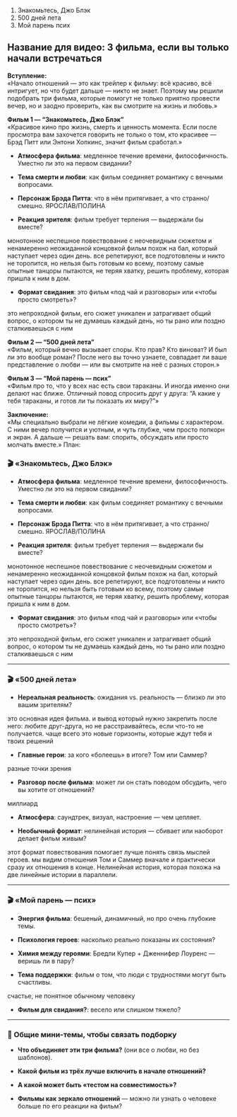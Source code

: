 1. Знакомьтесь, Джо Блэк
2. 500 дней лета
3. Мой парень псих

## Название для видео: 3 фильма, если вы только начали встречаться

**Вступление:**  
«Начало отношений — это как трейлер к фильму: всё красиво, всё интригует, но что будет дальше — никто не знает. Поэтому мы решили подобрать три фильма, которые помогут не только приятно провести вечер, но и заодно проверить, как вы смотрите на жизнь и любовь.»

**Фильм 1 — “Знакомьтесь, Джо Блэк”**  
«Красивое кино про жизнь, смерть и ценность момента. Если после просмотра вам захочется говорить не только о том, кто красивее — Брэд Питт или Энтони Хопкинс, значит фильм сработал.»

- **Атмосфера фильма**: медленное течение времени, философичность. Уместно ли это на первом свидании? 

- **Тема смерти и любви**: как фильм соединяет романтику с вечными вопросами. 

- **Персонаж Брэда Питта**: что в нём притягивает, а что странно/смешно.
ЯРОСЛАВ/ПОЛИНА

- **Реакция зрителя**: фильм требует терпения — выдержали бы вместе?

монотонное неспешное повествование с неочевидным сюжетом и ненамеренно неожиданной концовкой
фильм похож на бал, который наступает через один день. все репетируют, все подготовлены и никто не торопится, но нельзя быть готовым ко всему, поэтому самые опытные танцоры пытаются, не теряя хватку, решить проблему, которая пришла к ним в дом.

- **Формат свидания**: это фильм «под чай и разговоры» или «чтобы просто смотреть»?

это непроходной фильм, его сюжет уникален и затрагивает общий вопрос, о котором ты не думаешь каждый день, но ты рано или поздно сталкиваешься с ним 

**Фильм 2 — “500 дней лета”**  
«Фильм, который вечно вызывает споры. Кто прав? Кто виноват? И был ли это вообще роман? После него вы точно узнаете, совпадает ли ваше представление о любви — или вы смотрите на неё с разных сторон.»

**Фильм 3 — “Мой парень — псих”**  
«Фильм про то, что у всех нас есть свои тараканы. И иногда именно они делают нас ближе. Отличный повод спросить друг у друга: “А какие у тебя тараканы, и готов ли ты показать их миру?”»

**Заключение:**  
«Мы специально выбрали не лёгкие комедии, а фильмы с характером. С ними вечер получится и уютным, и чуть глубже, чем просто попкорн и экран. А дальше — решать вам: спорить, обсуждать или просто молчать вместе.»
План:
### 🎬 «Знакомьтесь, Джо Блэк»

- **Атмосфера фильма**: медленное течение времени, философичность. Уместно ли это на первом свидании? 

- **Тема смерти и любви**: как фильм соединяет романтику с вечными вопросами. 

- **Персонаж Брэда Питта**: что в нём притягивает, а что странно/смешно.
ЯРОСЛАВ/ПОЛИНА

- **Реакция зрителя**: фильм требует терпения — выдержали бы вместе?

монотонное неспешное повествование с неочевидным сюжетом и ненамеренно неожиданной концовкой
фильм похож на бал, который наступает через один день. все репетируют, все подготовлены и никто не торопится, но нельзя быть готовым ко всему, поэтому самые опытные танцоры пытаются, не теряя хватку, решить проблему, которая пришла к ним в дом.

- **Формат свидания**: это фильм «под чай и разговоры» или «чтобы просто смотреть»?

это непроходной фильм, его сюжет уникален и затрагивает общий вопрос, о котором ты не думаешь каждый день, но ты рано или поздно сталкиваешься с ним 

---

### 🎬 «500 дней лета»

- **Нереальная реальность**: ожидания vs. реальность — близко ли это вашим зрителям?

это основная идея фильма. и вывод который нужно закрепить после него: любите друг-друга, но не расстраивайтесь, если что-то не получается. чаще всего это новые горизонты, которые ждут тебя и твоих решений

- **Главные герои**: за кого «болеешь» в итоге? Том или Саммер?

разные точки зрения

- **Разговор после фильма**: может ли он стать поводом обсудить, чего вы хотите от отношений?

миллиард

- **Атмосфера**: саундтрек, визуал, настроение — чем цепляет.



- **Необычный формат**: нелинейная история — сбивает или наоборот делает фильм живым?

этот формат повествования помогает лучше понять связь мыслей героев. мы видим отношения Том и Саммер вначале и практически сразу их отношения в конце. Нелинейная история, которая похожа на две линейные истории в параллели.

---

### 🎬 «Мой парень — псих»

- **Энергия фильма**: бешеный, динамичный, но про очень глубокие темы.



- **Психология героев**: насколько реально показаны их состояния?



- **Химия между героями**: Бредли Купер + Дженнифер Лоуренс — веришь ли в пару?



- **Тема поддержки**: фильм о том, что люди с трудностями могут быть счастливы.

счастье, не понятное обычному человеку

- **Фильм для свидания?**: весело или слишком тяжело?



---

### 🎤 Общие мини-темы, чтобы связать подборку

- **Что объединяет эти три фильма?** (они все о любви, но без шаблонов).

- **Какой фильм из трёх лучше включить в начале отношений?**



- **А какой может быть «тестом на совместимость»?**



- **Фильмы как зеркало отношений** — можно ли узнать о человеке больше по его реакции на фильм?

